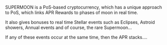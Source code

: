 SUPERMOON is a PoS-based cryptocurrency, which has a unique approach to PoS, which links APR Rewards to phases of
moon in real time. 

It also gives bonuses to real time Stellar events such as Eclipses, Astroid showers,  Annual events and of course, the rare Supermoon...

If any of these events occur at the same time, then the APR stacks....
